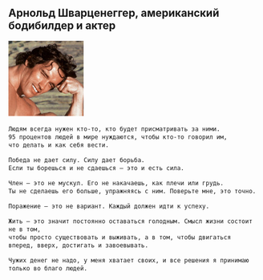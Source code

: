<!--2023-09-30 23:31:14-->
## Арнольд Шварценеггер, американский бодибилдер и актер
<img src="./arnold_schwarz.jpg">

    Людям всегда нужен кто-то, кто будет присматривать за ними. 
    95 процентов людей в мире нуждаются, чтобы кто-то говорил им, 
    что делать и как себя вести.

>  

    Победа не дает силу. Силу дает борьба. 
    Если ты борешься и не сдаешься — это и есть сила.

>  

    Член — это не мускул. Его не накачаешь, как плечи или грудь. 
    Ты не сделаешь его больше, упражняясь с ним. Поверьте мне, это точно.

>  

    Поражение — это не вариант. Каждый должен идти к успеху.

>  
    
    Жить — это значит постоянно оставаться голодным. Смысл жизни состоит не в том, 
    чтобы просто существовать и выживать, а в том, чтобы двигаться 
    вперед, вверх, достигать и завоевывать.

>  

    Чужих денег не надо, у меня хватает своих, и все решения я принимаю 
    только во благо людей.
